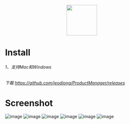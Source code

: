 
<p align="center">
  <a href="https://github.com/jeodiong/ProductManager/releases" target="_blank">
    <img width="100"src="https://user-images.githubusercontent.com/8166360/29548133-fe432b60-8730-11e7-8810-24cc1fa509f5.png">
  </a>
</p>


<p align="center">
</p>

# Install
###### 1、支持Mac和Windows
###### 下载 https://github.com/jeodiong/ProductManager/releases
# Screenshot
![image](https://ws3.sinaimg.cn/large/006tKfTcgy1fizo1lqq05j31kw0zke7f.jpg)
![image](https://ws2.sinaimg.cn/large/006tKfTcgy1fizo3ylm00j31kw0zk1kx.jpg)
![image](https://ws1.sinaimg.cn/large/006tKfTcgy1fizo4a236sj31kw0zk1km.jpg)
![image](https://ws4.sinaimg.cn/large/006tKfTcgy1fizo4p6jpnj31kw0zk1kx.jpg)
![image](https://ws4.sinaimg.cn/large/006tKfTcgy1fizo51xisrj31kw0zkhdf.jpg)
![image](https://ws1.sinaimg.cn/large/006tKfTcgy1fizo5g286pj31kw0zk1kx.jpg)
